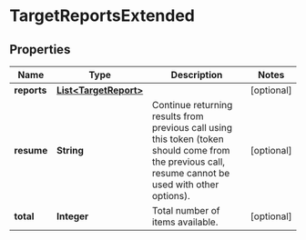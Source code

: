 
# TargetReportsExtended

## Properties
Name | Type | Description | Notes
------------ | ------------- | ------------- | -------------
**reports** | [**List&lt;TargetReport&gt;**](TargetReport.md) |  |  [optional]
**resume** | **String** | Continue returning results from previous call using this token (token should come from the previous call, resume cannot be used with other options). |  [optional]
**total** | **Integer** | Total number of items available. |  [optional]



